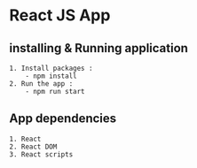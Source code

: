 # React JS App
## installing & Running application
    1. Install packages :
        - npm install
    2. Run the app :
        - npm run start
## App dependencies
    1. React
    2. React DOM
    3. React scripts